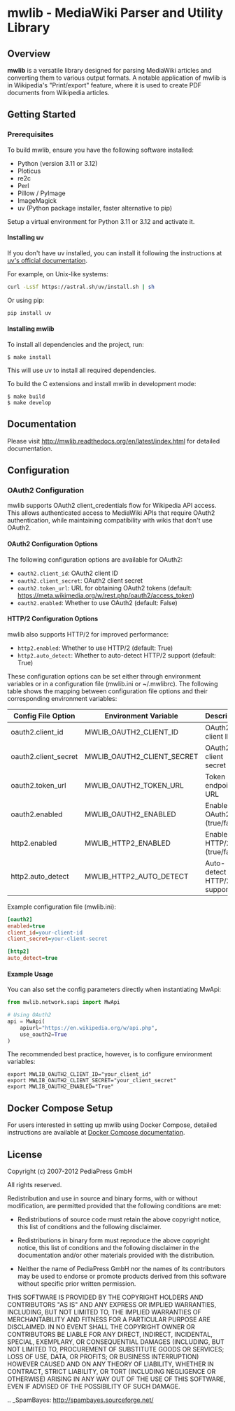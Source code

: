 # mwlib - MediaWiki Parser and Utility Library

## Overview
**mwlib** is a versatile library designed for parsing MediaWiki articles and converting them to various output formats. A notable application of mwlib is in Wikipedia's "Print/export" feature, where it is used to create PDF documents from Wikipedia articles.


## Getting Started

### Prerequisites
To build mwlib, ensure you have the following software installed:
- Python (version 3.11 or 3.12)
- Ploticus
- re2c
- Perl
- Pillow / PyImage
- ImageMagick
- uv (Python package installer, faster alternative to pip)


Setup a virtual environment for Python 3.11 or 3.12 and activate it.

#### Installing uv
If you don't have uv installed, you can install it following the instructions at [uv's official documentation](https://github.com/astral-sh/uv).

For example, on Unix-like systems:
```bash
curl -LsSf https://astral.sh/uv/install.sh | sh
```

Or using pip:
```bash
pip install uv
```

#### Installing mwlib
To install all dependencies and the project, run:

    $ make install

This will use uv to install all required dependencies.

To build the C extensions and install mwlib in development mode:

    $ make build
    $ make develop

## Documentation

Please visit http://mwlib.readthedocs.org/en/latest/index.html for
detailed documentation.

## Configuration

### OAuth2 Configuration
mwlib supports OAuth2 client_credentials flow for Wikipedia API access. This allows authenticated access to MediaWiki APIs that require OAuth2 authentication, while maintaining compatibility with wikis that don't use OAuth2.



#### OAuth2 Configuration Options

The following configuration options are available for OAuth2:

- `oauth2.client_id`: OAuth2 client ID
- `oauth2.client_secret`: OAuth2 client secret
- `oauth2.token_url`: URL for obtaining OAuth2 tokens (default: https://meta.wikimedia.org/w/rest.php/oauth2/access_token)
- `oauth2.enabled`: Whether to use OAuth2 (default: False)

#### HTTP/2 Configuration Options

mwlib also supports HTTP/2 for improved performance:

- `http2.enabled`: Whether to use HTTP/2 (default: True)
- `http2.auto_detect`: Whether to auto-detect HTTP/2 support (default: True)

These configuration options can be set either through environment variables or in a configuration
file (mwlib.ini or ~/.mwlibrc). The following table shows the mapping between configuration file 
options and their corresponding environment variables:

| Config File Option   | Environment Variable       | Description                |
|----------------------|----------------------------|----------------------------|
| oauth2.client_id     | MWLIB_OAUTH2_CLIENT_ID     | OAuth2 client ID           |
| oauth2.client_secret | MWLIB_OAUTH2_CLIENT_SECRET | OAuth2 client secret       |
| oauth2.token_url     | MWLIB_OAUTH2_TOKEN_URL     | Token endpoint URL         |
| oauth2.enabled       | MWLIB_OAUTH2_ENABLED       | Enable OAuth2 (true/false) |
| http2.enabled        | MWLIB_HTTP2_ENABLED        | Enable HTTP/2 (true/false) |
| http2.auto_detect    | MWLIB_HTTP2_AUTO_DETECT    | Auto-detect HTTP/2 support |

Example configuration file (mwlib.ini):

```ini
[oauth2]
enabled=true
client_id=your-client-id
client_secret=your-client-secret

[http2]
auto_detect=true

```

#### Example Usage
You can also set the config parameters directly when instantiating MwApi:

```python
from mwlib.network.sapi import MwApi

# Using OAuth2
api = MwApi(
    apiurl="https://en.wikipedia.org/w/api.php",
    use_oauth2=True
)
```

The recommended best practice, however, is to configure environment variables:
```shell
export MWLIB_OAUTH2_CLIENT_ID="your_client_id"
export MWLIB_OAUTH2_CLIENT_SECRET="your_client_secret"
export MWLIB_OAUTH2_ENABLED="True"
```

## Docker Compose Setup
For users interested in setting up mwlib using Docker Compose, detailed instructions are available at [Docker Compose documentation](https://docs.docker.com/compose/).


## License

Copyright (c) 2007-2012 PediaPress GmbH

All rights reserved.

Redistribution and use in source and binary forms, with or without
modification, are permitted provided that the following conditions are
met:

* Redistributions of source code must retain the above copyright
  notice, this list of conditions and the following disclaimer.

* Redistributions in binary form must reproduce the above
  copyright notice, this list of conditions and the following
  disclaimer in the documentation and/or other materials provided
  with the distribution. 

* Neither the name of PediaPress GmbH nor the names of its
  contributors may be used to endorse or promote products derived
  from this software without specific prior written permission. 

THIS SOFTWARE IS PROVIDED BY THE COPYRIGHT HOLDERS AND CONTRIBUTORS
"AS IS" AND ANY EXPRESS OR IMPLIED WARRANTIES, INCLUDING, BUT NOT
LIMITED TO, THE IMPLIED WARRANTIES OF MERCHANTABILITY AND FITNESS FOR
A PARTICULAR PURPOSE ARE DISCLAIMED. IN NO EVENT SHALL THE COPYRIGHT OWNER OR
CONTRIBUTORS BE LIABLE FOR ANY DIRECT, INDIRECT, INCIDENTAL, SPECIAL,
EXEMPLARY, OR CONSEQUENTIAL DAMAGES (INCLUDING, BUT NOT LIMITED TO,
PROCUREMENT OF SUBSTITUTE GOODS OR SERVICES; LOSS OF USE, DATA, OR
PROFITS; OR BUSINESS INTERRUPTION) HOWEVER CAUSED AND ON ANY THEORY OF
LIABILITY, WHETHER IN CONTRACT, STRICT LIABILITY, OR TORT (INCLUDING
NEGLIGENCE OR OTHERWISE) ARISING IN ANY WAY OUT OF THE USE OF THIS
SOFTWARE, EVEN IF ADVISED OF THE POSSIBILITY OF SUCH DAMAGE.

.. _SpamBayes: http://spambayes.sourceforge.net/
